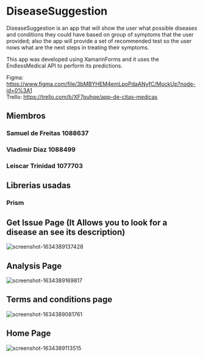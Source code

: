 # DiseaseSuggestion

DiseaseSuggestion is an app that will show the user what possible diseases and conditions they could have based on group of symptoms that the user provided; also the app will provide a set of recommended test so the user nows what are the next steps in treating their symptoms.

This app was developed using XamarinForms and it uses the EndlessMedical API to perform its predictions.  

Figma: https://www.figma.com/file/3bMBYHEM4emLpoPdaANyfC/MockUp?node-id=0%3A1  
Trello: https://trello.com/b/XF7puhqe/app-de-citas-medicas

## Miembros 

### Samuel de Freitas 1088637
### Vladimir Diaz 1088499
### Leiscar Trinidad 1077703

## Librerias usadas
### Prism

## Get Issue Page (It Allows you to look for a disease an see its description)
![screenshot-1634389137428](https://user-images.githubusercontent.com/52897285/137588501-1f6385ba-b64c-48af-ba36-71b8ad23a257.png)

## Analysis Page 
![screenshot-1634389169817](https://user-images.githubusercontent.com/52897285/137588504-ce39606b-2bd4-4b83-93a2-f3253ad4aea1.png)

## Terms and conditions page
![screenshot-1634389081761](https://user-images.githubusercontent.com/52897285/137588505-6a25a01c-c55a-4707-bcb9-e9c278145a39.png)

## Home Page 
![screenshot-1634389113515](https://user-images.githubusercontent.com/52897285/137588506-87630d3e-196f-4d9c-9779-67932230ea53.png)


